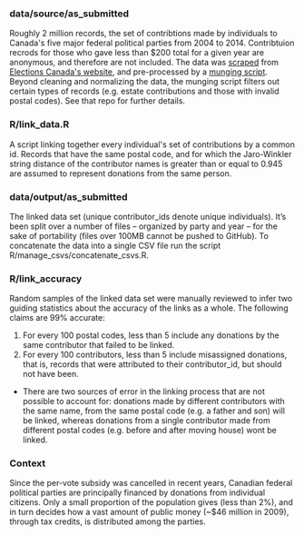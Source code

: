 ### data/source/as_submitted

Roughly 2 million records, the set of contribtions made by individuals to Canada's five major federal political parties from 2004 to 2014. Contribtuion recrods for those who gave less than $200 total for a given year are anonymous, and therefore are not included. The data was [scraped](https://github.com/leonL/federal-contributions-scraper) from [Elections Canada's website](http://www.elections.ca/WPAPPS/WPF/), and pre-processed by a [munging script](https://github.com/leonL/federal-contributions-munger). Beyond cleaning and normalizing the data, the munging script filters out certain types of records (e.g. estate contributions and those with invalid postal codes). See that repo for further details.

### R/link_data.R

A script linking together every individual's set of contributions by a common id.
Records that have the same postal code, and for which the Jaro-Winkler string distance of the contributor names is greater than or equal to 0.945 are assumed to represent donations from the same person.

### data/output/as_submitted

The linked data set (unique contributor_ids denote unique individuals). It’s been split over a number of files – organized by party and year – for the sake of portability (files over 100MB cannot be pushed to GitHub). To concatenate the data into a single CSV file run the script R/manage_csvs/concatenate_csvs.R.

### R/link_accuracy

Random samples of the linked data set were manually reviewed to infer two guiding statistics about the accuracy of the links as a whole. The following claims are 99% accurate:

1. For every 100 postal codes, less than 5 include any donations by the same contributor that failed to be linked.
2. For every 100 contributors, less than 5 include misassigned donations, that is, records that were attributed to their contributor_id, but should not have been.

* There are two sources of error in the linking process that are not possible to account for: donations made by different contributors with the same name, from the same postal code (e.g. a father and son) will be linked, whereas donations from a single contributor made from different postal codes (e.g. before and after moving house) wont be linked.

### Context

Since the per-vote subsidy was cancelled in recent years, Canadian federal political parties are principally financed by donations from individual citizens. Only a small proportion of the population gives (less than 2%), and in turn decides how a vast amount of public money (~$46 million in 2009), through tax credits, is distributed among the parties.